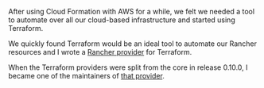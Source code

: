After using Cloud Formation with AWS for a while, we felt we needed a tool
to automate over all our cloud-based infrastructure and started using Terraform.

We quickly found Terraform would be an ideal tool to automate our Rancher
resources and I wrote
a [Rancher provider](https://www.terraform.io/docs/providers/rancher/index.html)
for Terraform.

When the Terraform providers were split from the core in release 0.10.0,
I became one of the maintainers of [that provider](https://github.com/terraform-providers/terraform-provider-rancher).
